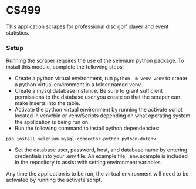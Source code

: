 # CS499
This application scrapes for professional disc golf player and event statistics.
### Setup
Running the scraper requires the use of the selenium python package. To install this module, complete the following steps:
- Create a python virtual environment, run `python -m venv venv` to create a python virtual environment in a folder named venv.
- Create a mysql database instance. Be sure to grant sufficient permissions to the database user you create so that the scraper can make inserts into the table.
- Activate the python virtual environment by running the activate script located in venv/bin or venv/Scripts depending on what operating system the application is being run on.
- Run the following command to install python dependencies:
```
pip install selenium mysql-connector-python python-dotenv
```
- Set the database user, password, host, and database name by entering credentials into your .env file. An example file, .env.example is included in the repository to assist with setting environment variables.

Any time the application is to be run, the virtual environment will need to be activated by running the activate script.
